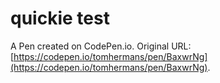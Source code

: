 # quickie test

A Pen created on CodePen.io. Original URL: [https://codepen.io/tomhermans/pen/BaxwrNg](https://codepen.io/tomhermans/pen/BaxwrNg).

